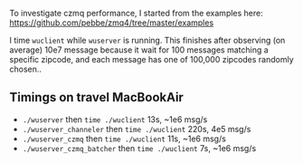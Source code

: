 To investigate czmq performance, I started from the examples here: https://github.com/pebbe/zmq4/tree/master/examples

I time `wuclient` while `wuserver` is running. This finishes after observing (on average) 10e7 message because it wait for 100 messages matching a specific zipcode, and each message has one of 100,000 zipcodes randomly chosen..

## Timings on travel MacBookAir
  * `./wuserver` then `time ./wuclient` 13s, ~1e6 msg/s
  * `./wuserver_channeler` then `time ./wuclient` 220s, 4e5 msg/s
  * `./wuserver_czmq` then `time ./wuclient` 11s, ~1e6 msg/s
  * `./wuserver_czmq_batcher` then `time ./wuclient` 7s, ~1e6 msg/s
